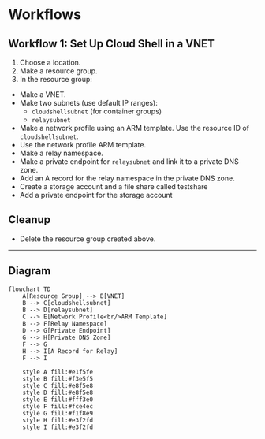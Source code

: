 # Workflows

## Workflow 1: Set Up Cloud Shell in a VNET

1. Choose a location.
2. Make a resource group.
3. In the resource group:
  - Make a VNET.
  - Make two subnets (use default IP ranges):
    - `cloudshellsubnet` (for container groups)
    - `relaysubnet`
  - Make a network profile using an ARM template. Use the resource ID of `cloudshellsubnet`.
  - Use the network profile ARM template.
  - Make a relay namespace.
  - Make a private endpoint for `relaysubnet` and link it to a private DNS zone.
  - Add an A record for the relay namespace in the private DNS zone.
  - Create a storage account and a file share called testshare
  - Add a private endpoint for the storage account

## Cleanup

- Delete the resource group created above.

---

## Diagram

```mermaid
flowchart TD
    A[Resource Group] --> B[VNET]
    B --> C[cloudshellsubnet]
    B --> D[relaysubnet]
    C --> E[Network Profile<br/>ARM Template]
    B --> F[Relay Namespace]
    D --> G[Private Endpoint]
    G --> H[Private DNS Zone]
    F --> G
    H --> I[A Record for Relay]
    F --> I
    
    style A fill:#e1f5fe
    style B fill:#f3e5f5
    style C fill:#e8f5e8
    style D fill:#e8f5e8
    style E fill:#fff3e0
    style F fill:#fce4ec
    style G fill:#f1f8e9
    style H fill:#e3f2fd
    style I fill:#e3f2fd
```